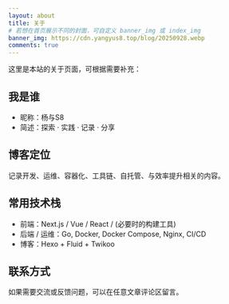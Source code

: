 ```yaml
---
layout: about
title: 关于
# 若想在首页展示不同的封面，可自定义 banner_img 或 index_img
banner_img: https://cdn.yangyus8.top/blog/20250928.webp
comments: true
---
```

这里是本站的关于页面，可根据需要补充：

## 我是谁

- 昵称：杨与S8
- 简述：探索 · 实践 · 记录 · 分享

## 博客定位

记录开发、运维、容器化、工具链、自托管、与效率提升相关的内容。

## 常用技术栈

- 前端：Next.js / Vue / React / (必要时的构建工具)
- 后端 / 运维：Go, Docker, Docker Compose, Nginx, CI/CD
- 博客：Hexo + Fluid + Twikoo

## 联系方式

如果需要交流或反馈问题，可以在任意文章评论区留言。
